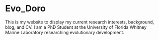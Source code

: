 # Evo_Doro
This is my website to display my current research interests, background, blog, and CV. I am a PhD Student at the University of Florida Whitney Marine Laboratory researching evolutionary development.
